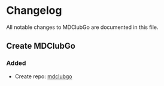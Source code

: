 # Changelog

All notable changes to MDClubGo are documented in this file.

## Create MDClubGo

### Added

- Create repo: [mdclubgo](https://github.com/laojianzi/mdclubgo)
